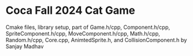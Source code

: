 # Coca Fall 2024 Cat Game #

Cmake files, library setup, part of Game.h/cpp, Component.h/cpp, SpriteComponent.h/cpp, MoveComponent.h/cpp, Math.h/cpp, Random.h/cpp, Core.cpp, AnimtedSprite.h, and CollisionComponent.h by Sanjay Madhav
